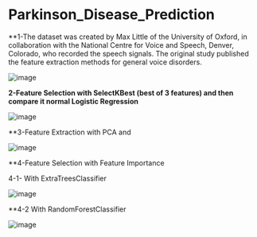 # Parkinson_Disease_Prediction

**1-The dataset was created by Max Little of the University of Oxford, in collaboration with the National Centre for  Voice and Speech, Denver, Colorado, who recorded the speech signals. The original study published the feature extraction methods for general voice disorders.







![image](https://user-images.githubusercontent.com/83788186/174402848-021e6b94-0d5d-4cad-b04b-6ce3fd2a146d.png)

**2-Feature Selection with SelectKBest (best of 3 features) and then compare it normal Logistic Regression**





![image](https://user-images.githubusercontent.com/83788186/174403919-a63d7f85-45bb-49d2-acb4-19ee45734490.png)



**3-Feature Extraction with PCA and 





![image](https://user-images.githubusercontent.com/83788186/174403358-2fde0c8e-e2d0-41c1-9798-5237964bb7ff.png)


**4-Feature Selection with Feature Importance 

4-1- With ExtraTreesClassifier




![image](https://user-images.githubusercontent.com/83788186/174403606-ae12864e-c582-408e-9ea8-82c382b21589.png)


**4-2 With RandomForestClassifier




![image](https://user-images.githubusercontent.com/83788186/174403834-747d6660-61f2-46f2-9678-9744cf858295.png)




